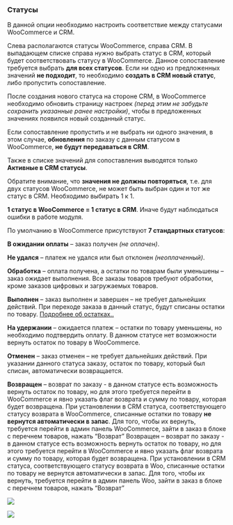 ### Статусы

В данной опции необходимо настроить соответствие между статусами WooCommerce и CRM.

Слева располагаются статусы WooCommerce, справа CRM. В выпадающем списке справа нужно выбрать статус в CRM, который будет соответствовать статусу в WooCommerce. Данное сопоставление требуется выбрать **для всех статусов**. Если ни одно из предложенных значений **не подходит**, то необходимо **создать в CRM новый статус**, либо пропустить сопоставление.

После создания нового статуса на стороне CRM, в WooCommerce необходимо обновить страницу настроек *(перед этим не забудьте сохранить указанные ранее настройки)*, чтобы в предложенных значениях появился новый созданный статус.

Если сопоставление пропустить и не выбрать ни одного значения, в этом случае, **обновления** по заказу с данным статусом в WooCommerce, **не будут передаваться в CRM**.

Также в списке значений для сопоставления выводятся только **Активные в CRM статусы**.

Обратите внимание, что **значения не должны повторяться**, т.е. для двух статусов WooCommerce, не может быть выбран один и тот же статус в CRM. Необходимо выбирать 1 к 1.

**1 статус в WooCommerce = 1 статус в CRM**. Иначе будут наблюдаться ошибки в работе модуля.

По умолчанию в WooCommerce присутствуют **7 стандартных статусов**:

**В ожидании оплаты** – заказ получен *(не оплачен)*.

**Не удался** – платеж не удался или был отклонен *(неоплаченный)*.

**Обработка** – оплата получена, а остатки по товарам были уменьшены – заказ ожидает выполнения. Все заказы товаров требуют обработки, кроме заказов цифровых и загружаемых товаров.

**Выполнен** – заказ выполнен и завершен – не требует дальнейших действий. При переходе заказа в данный статус, будут списаны остатки по товару. [Подробнее об остатках..](https://github.com/retailcrm/woocommerce-module/blob/master/doc/1.Setup/Setting%20stock.md)

**На удержании** – ожидается платеж – остатки по товару уменьшены, но необходимо подтвердить оплату. В данном статусе нет возможности вернуть остаток по товару в WooCommerce.

**Отменен** – заказ отменен – не требует дальнейших действий. При указании данного статуса заказу, остаток по товару, который был списан, автоматически возвращается.

**Возвращен** – возврат по заказу - в данном статусе есть возможность вернуть остаток по товару, но для этого требуется перейти в WooCommerce и явно указать флаг возврата и сумму по товару, которая будет возвращена. При установлении в CRM статуса, соответствующего статусу возврата в WooCommerce, списанные остатки по товару **не вернутся автоматически в запас**. Для того, чтобы их вернуть, требуется перейти в админ панель WooCommerce, зайти в заказ в блоке с перечнем товаров, нажать “Возврат”
Возвращен – возврат по заказу - в данном статусе есть возможность вернуть остаток по товару, но для этого требуется перейти в WooCommerce и явно указать флаг возврата и сумму по товару, которая будет возвращена. При установлении в CRM статуса, соответствующего статусу возврата в Woo, списанные остатки по товару не вернутся автоматически в запас. Для того, чтобы их вернуть, требуется перейти в админ панель Woo, зайти в заказ в блоке с перечнем товаров, нажать “Возврат”

![](https://lh4.googleusercontent.com/tcCI7C73J6_-JGZ1379arvSslcJDUGSH_FHag4WAe1RQcXFiS1m-WjgBPjCOZ1YhTNjjjr4Dd58kqoYNAwbkMJuLOFHZyoe9_0pQMlE9_44KyLyk7nxQuURJudSB1X38__fqn0hM=s0)

![](https://lh4.googleusercontent.com/XpcrC0WpTAMBqDW-PcfhVUC7tgXWfxCFfbxZEexE4v6NE5GOOZpiuHqqmvW7yM7cT3jyFFrUq744YuUd1AkI7VeX2KVP2sfxhWN0LGAqkMygApP3zk3tMS2l5k9o9IBKrUYildED=s0)
